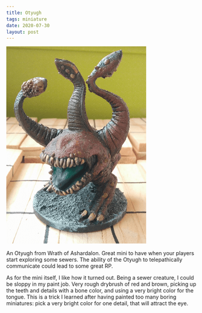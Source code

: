 ```yaml
---
title: Otyugh
tags: miniature
date: 2020-07-30
layout: post
---
```


![image-20200730014415380](image-20200730014415380.png)

An Otyugh from Wrath of Ashardalon. Great mini to have when your players start exploring some sewers. The ability of the Otyugh to telepathically communicate could lead to some great RP.

As for the mini itself, I like how it turned out. Being a sewer creature, I could be sloppy in my paint job. Very rough drybrush of red and brown, picking up the teeth and details with a bone color, and using a very bright color for the tongue. This is a trick I learned after having painted too many boring miniatures: pick a very bright color for one detail, that will attract the eye.